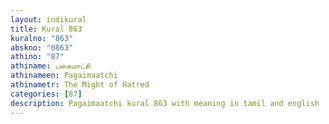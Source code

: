 ```yaml
---
layout: indikural
title: Kural 863
kuralno: "863"
abskno: "0863"
athino: "87"
athiname: பகைமாட்சி
athinameen: Pagaimaatchi
athinametr: The Might of Hatred
categories: [87]
description: Pagaimaatchi kural 863 with meaning in tamil and english 
---
```


